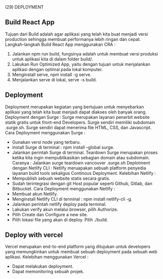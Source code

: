 (29) DEPLOYMENT
## Build React App
Tujuan dari Build adalah agar aplikasi yang telah kita buat menjadi versi production sehingga membuat performanya lebih ringan dan cepat.
Langkah-langkah Build React App menggunakan CRA :
1.	Jalankan npm run build, fungsinya adalah untuk membuat versi produksi untuk aplikasi kita di dalam folder build/.
2.	Lakukan Run Optimized App, yaitu dengan tujuan untuk menjalankan aplikasi dengan optimal pada lokal komputer.
3.	Menginstall serve, npm install -g serve.
4.	Menjalankan serve di lokal, serve -s build.
## Deployment
Deployment merupakan kegiatan yang bertujuan untuk menyebarkan aplikasi yang telah kita buat menjadi dapat diakses oleh banyak orang.
Deployment dengan Surge :
Surge merupakan layanan penerbit website statik gratis untuk front-end Developers. Surge sendiri memiliki subdomain .surge.sh. Surge sendiri dapat menerima file HTML, CSS, dan Javascript.
Cara Deployment menggunakan Surge :
-	Gunakan versi node yang terbaru.
-	Install Surge di terminal : npm install –global surge.
-	Jalankan perintah Surge di terminal.
Teardown Surge merupakan proses ketika kita ingin mempublikasikan sebagian domain atau subdomain. Caranya : Jalankan surge teardown vancouver .surge.sh
Deplotment dengan Netlify CLI :
Netlify meruapakan sebuah platform penyedia layanan build tools sekaligus Continous Deployment.
Kelebihan Netlify :
-	Mempublish sebuah website statis secara gratis.
-	Sudah terintegrasi dengan git Host popular seperti Github, Gitlab, dan Bitbucket.
Cara Deployment menggunakan Netlify :
-	Membuat akun Netlify.
-	Menginstall Netlify CLI di terminal : npm install netlify-cli -g.
-	Jalankan perintah netlify deploy pada terminal.
-	Lakukan verify akun melalui browser, pilih Authorize.
-	Pilih Create dan Configure a new site.
-	Pilih lokasi file yang akan di deploy. Pilih ./build.
## Deploy with vercel
Vercel merupakan end-to-end platform yang ditujukan untuk developers yang memungkinkan untuk membuat sebuah deployment pada sebuah web aplikasi.
Kelebihan menggunakan Vercel :
-	Dapat melakukan deployment.
-	Dapat memonitoring sebuah projek.
